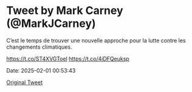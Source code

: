 # Tweet by Mark Carney (@MarkJCarney)

C’est le temps de trouver une nouvelle approche pour la lutte contre les changements climatiques.

https://t.co/ST4XVGToel https://t.co/4iDFQeuksp

Date: 2025-02-01 00:53:43

[Original Tweet](https://x.com/MarkJCarney/status/1885491686207287354)
